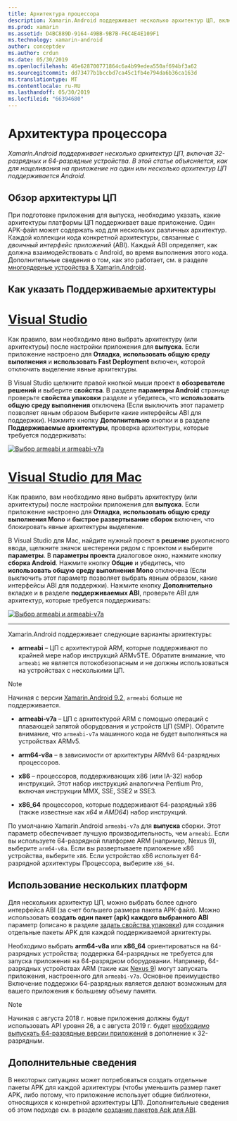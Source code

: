 ```yaml
---
title: Архитектура процессора
description: Xamarin.Android поддерживает несколько архитектур ЦП, включая 32-разрядных и 64-разрядные устройства. В этой статье объясняется, как для нацеливания на приложение на один или несколько архитектур ЦП поддерживается Android.
ms.prod: xamarin
ms.assetid: D4BC889D-9164-49BB-9B7B-F6C4E4E109F1
ms.technology: xamarin-android
author: conceptdev
ms.author: crdun
ms.date: 05/30/2019
ms.openlocfilehash: 46e628700771864c6a4b99edea550af694bf3a62
ms.sourcegitcommit: dd73477b1bccbd7ca45c1fb4e794da6b36ca163d
ms.translationtype: MT
ms.contentlocale: ru-RU
ms.lasthandoff: 05/30/2019
ms.locfileid: "66394680"
---
```

# <a name="cpu-architectures"></a>Архитектура процессора

_Xamarin.Android поддерживает несколько архитектур ЦП, включая 32-разрядных и 64-разрядные устройства. В этой статье объясняется, как для нацеливания на приложение на один или несколько архитектур ЦП поддерживается Android._

## <a name="cpu-architectures-overview"></a>Обзор архитектуры ЦП

При подготовке приложения для выпуска, необходимо указать, какие архитектуры платформы ЦП поддерживает ваше приложение. Один APK-файл может содержать код для нескольких различных архитектур. Каждой коллекции кода конкретной архитектуры, связанные с *двоичный интерфейс приложений* (ABI). Каждый ABI определяет, как должна взаимодействовать с Android, во время выполнения этого кода.
Дополнительные сведения о том, как это работает, см. в разделе [многоядерные устройства &amp; Xamarin.Android](~/android/deploy-test/multicore-devices.md).


## <a name="how-to-specify-supported-architectures"></a>Как указать Поддерживаемые архитектуры

# <a name="visual-studiotabwindows"></a>[Visual Studio](#tab/windows)

Как правило, вам необходимо явно выбрать архитектуру (или архитектуры) после настройки приложения для **выпуска**. Если приложение настроено для **Отладка**, **использовать общую среду выполнения** и **использовать Fast Deployment** включен, которой отключить выделение явные архитектуры.

В Visual Studio щелкните правой кнопкой мыши проект в **обозревателе решений** и выберите **свойства**. В разделе **параметры Android** странице проверьте **свойства упаковки** разделе и убедитесь, что **использовать общую среду выполнения** отключена (Если выключить этот параметр позволяет явным образом Выберите какие интерфейсы ABI для поддержки). Нажмите кнопку **Дополнительно** кнопки и в разделе **Поддерживаемые архитектуры**, проверка архитектуры, которые требуется поддерживать:

[![Выбор armeabi и armeabi-v7a](cpu-architectures-images/vs/01-abi-selections-sml.png)](cpu-architectures-images/vs/01-abi-selections.png#lightbox)

# <a name="visual-studio-for-mactabmacos"></a>[Visual Studio для Mac](#tab/macos)

Как правило, вам необходимо явно выбрать архитектуру (или архитектуры) после настройки приложения для **выпуска**. Если приложение настроено для **Отладка**, **использовать общую среду выполнения Mono** и **быстрое развертывание сборок** включен, что блокировать явные архитектуры выделение.

В Visual Studio для Mac, найдите нужный проект в **решение** рукописного ввода, щелкните значок шестеренки рядом с проектом и выберите **параметры**. В **параметры проекта** диалоговое окно, нажмите кнопку **сборка Android**. Нажмите кнопку **Общие** и убедитесь, что **использовать общую среду выполнения Mono** отключена (Если выключить этот параметр позволяет выбрать явным образом, какие интерфейсы ABI для поддержки). Нажмите кнопку **Дополнительно** вкладке и в разделе **поддерживаемых ABI**, проверьте ABI для архитектур, которые требуется поддерживать:

[![Выбор armeabi и armeabi-v7a](cpu-architectures-images/xs/01-abi-selections-sml.png)](cpu-architectures-images/xs/01-abi-selections.png#lightbox)

-----


Xamarin.Android поддерживает следующие варианты архитектуры:

-   **armeabi** &ndash; ЦП с архитектурой ARM, которые поддерживают по крайней мере набор инструкций ARMv5TE. Обратите внимание, что `armeabi` не является потокобезопасным и не должны использоваться на устройствах с несколькими ЦП.

> [!NOTE]
> Начиная с версии [Xamarin.Android 9.2](https://docs.microsoft.com/xamarin/android/release-notes/9/9.2#removal-of-support-for-armeabi-cpu-architecture), `armeabi` больше не поддерживается.

-   **armeabi-v7a** &ndash; ЦП с архитектурой ARM с помощью операций с плавающей запятой оборудования и устройств ЦП (SMP). Обратите внимание, что `armeabi-v7a` машинного кода не будет выполняться на устройствах ARMv5.

-   **arm64-v8a** &ndash; в зависимости от архитектуры ARMv8 64-разрядных процессоров.

-   **x86** &ndash; процессоров, поддерживающих x86 (или IA-32) набор инструкций. Этот набор инструкций аналогична Pentium Pro, включая инструкции MMX, SSE, SSE2 и SSE3.

-   **x86_64** процессоров, которые поддерживают 64-разрядный x86 (также известные как *x64* и *AMD64*) набор инструкций.

По умолчанию Xamarin.Android `armeabi-v7a` для **выпуска** сборки. Этот параметр обеспечивает лучшую производительность, чем `armeabi`. Если вы используете 64-разрядной платформе ARM (например, Nexus 9), выберите `arm64-v8a`. Если вы развертываете приложение x86 устройства, выберите `x86`. Если устройство x86 использует 64-разрядной архитектуры Процессора, выберите `x86_64`.

## <a name="targeting-multiple-platforms"></a>Использование нескольких платформ

Для нескольких архитектур ЦП, можно выбрать более одного интерфейса ABI (за счет большего размера пакета APK-файл). Можно использовать **создать один пакет (apk) каждого выбранного ABI** параметр (описано в разделе [задать свойства упаковки](~/android/deploy-test/release-prep/index.md#Set_Packaging_Properties)) для создания отдельные пакеты APK для каждой поддерживаемой архитектуры.

Необходимо выбрать **arm64-v8a** или **x86_64** ориентироваться на 64-разрядных устройства; поддержка 64-разрядных не требуется для запуска приложения на 64-разрядном оборудовании. Например, 64-разрядных устройствах ARM (такие как [Nexus 9](http://www.google.com/nexus/9/)) могут запускать приложения, настроенного для `armeabi-v7a`. Основное преимущество Включение поддержки 64-разрядных является делают возможным для вашего приложения к большему объему памяти.

> [!NOTE]
> Начиная с августа 2018 г. новые приложения должны будут использовать API уровня 26, а с августа 2019 г. будет [необходимо выпускать 64-разрядные версии приложений](https://android-developers.googleblog.com/2017/12/improving-app-security-and-performance.html) в дополнение к 32-разрядным.

## <a name="additional-information"></a>Дополнительные сведения

В некоторых ситуациях может потребоваться создать отдельные пакеты APK для каждой архитектуры (чтобы уменьшить размер пакет APK, либо потому, что приложение использует общие библиотеки, относящихся к конкретной архитектуры ЦП).
Дополнительные сведения об этом подходе см. в разделе [создание пакетов Apk для ABI](~/android/deploy-test/building-apps/abi-specific-apks.md).
